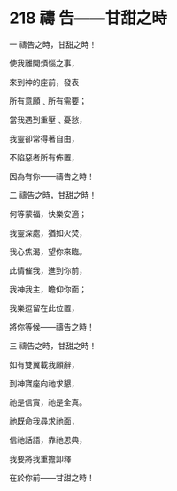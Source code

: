# 218 禱 告——甘甜之時

一 禱告之時，甘甜之時！

使我離開煩惱之事，

來到神的座前，發表

所有意願﹑所有需要；

當我遇到重壓﹑憂愁，

我靈卻常得著自由，

不陷惡者所有佈置，

因為有你——禱告之時！

二 禱告之時，甘甜之時！

何等蒙福，快樂安適；

我靈深處，猶如火焚，

我心焦渴，望你來臨。

此情催我，進到你前，

我神我主，瞻仰你面；

我樂逗留在此位置，

將你等候——禱告之時！

三 禱告之時，甘甜之時！

如有雙翼載我願辭，

到神寶座向祂求懇，

祂是信實，祂是全真。

祂既命我尋求祂面，

信祂話語，靠祂恩典，

我要將我重擔卸釋

在於你前——甘甜之時！

